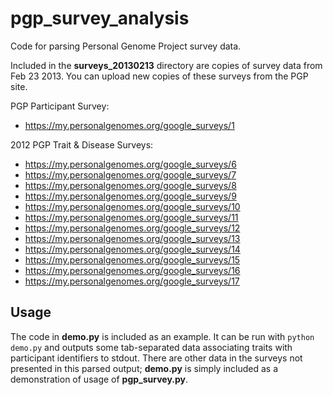 pgp_survey_analysis
===================

Code for parsing Personal Genome Project survey data.

Included in the **surveys_20130213** directory are copies of survey data from 
Feb 23 2013. You can upload new copies of these surveys from the PGP site.

PGP Participant Survey:
* https://my.personalgenomes.org/google_surveys/1

2012 PGP Trait & Disease Surveys:
* https://my.personalgenomes.org/google_surveys/6
* https://my.personalgenomes.org/google_surveys/7
* https://my.personalgenomes.org/google_surveys/8
* https://my.personalgenomes.org/google_surveys/9
* https://my.personalgenomes.org/google_surveys/10
* https://my.personalgenomes.org/google_surveys/11
* https://my.personalgenomes.org/google_surveys/12
* https://my.personalgenomes.org/google_surveys/13
* https://my.personalgenomes.org/google_surveys/14
* https://my.personalgenomes.org/google_surveys/15
* https://my.personalgenomes.org/google_surveys/16
* https://my.personalgenomes.org/google_surveys/17

Usage
-----

The code in **demo.py** is included as an example. It can be run with 
`python demo.py` and outputs some tab-separated data associating traits with 
participant identifiers to stdout. There are other data in the surveys not 
presented in this parsed output; **demo.py** is simply included as a 
demonstration of usage of **pgp_survey.py**.
